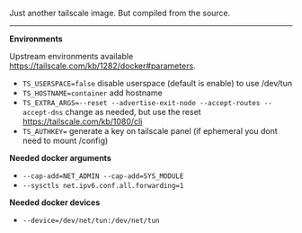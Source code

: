 Just another tailscale image. But compiled from the source.

---

**Environments**

Upstream environments available https://tailscale.com/kb/1282/docker#parameters.

- `TS_USERSPACE=false` disable userspace (default is enable) to use /dev/tun
- `TS_HOSTNAME=container` add hostname
- `TS_EXTRA_ARGS=--reset --advertise-exit-node --accept-routes --accept-dns` change as needed, but use the reset https://tailscale.com/kb/1080/cli
- `TS_AUTHKEY=` generate a key on tailscale panel (if ephemeral you dont need to mount /config)

**Needed docker arguments**

- `--cap-add=NET_ADMIN --cap-add=SYS_MODULE`
- `--sysctls net.ipv6.conf.all.forwarding=1`

**Needed docker devices**

- `--device=/dev/net/tun:/dev/net/tun`
